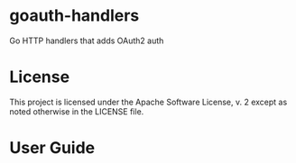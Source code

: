 # goauth-handlers
Go HTTP handlers that adds OAuth2 auth

# License
This project is licensed under the Apache Software License, v. 2 except as noted otherwise in the LICENSE file.

# User Guide
